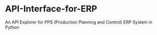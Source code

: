 # API-Interface-for-ERP
An API Explorer for PPS (Production Planning and Control) ERP System in Python
